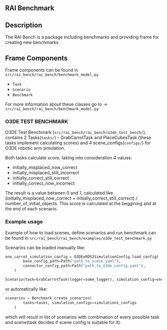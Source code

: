 ## RAI Benchmark

## Description

The RAI Bench is a package including benchmarks and providing frame for creating new benchmarks

## Frame Components

Frame components can be found in `src/rai_bench/rai_bench/benchmark_model.py`

- `Task`
- `Scenario`
- `Benchmark`

For more information about these classes go to -> `src/rai_bench/rai_bench/benchmark_model.py`

### O3DE TEST BENCHMARK

O3DE Test Benchmark (`src/rai_bench/rai_bench/o3de_test_bench/`), contains 2 Tasks(`tasks/`) - GrabCarrotTask and PlaceCubesTask (these tasks implement calculating scores) and 4 scene_configs(`configs/`) for O3DE robotic arm simulation.

Both tasks calculate score, taking into consideration 4 values:

- initially_misplaced_now_correct
- initially_misplaced_still_incorrect
- initially_correct_still_correct
- initially_correct_now_incorrect

The result is a value between 0 and 1, calculated like (initially_misplaced_now_correct + initially_correct_still_correct) / number_of_initial_objects.
This score is calculated at the beggining and at the end of each scenario.

### Example usage

Example of how to load scenes, define scenarios and run benchmark can be found in `src/rai_bench/rai_bench/examples/o3de_test_benchmark.py`

Scenarios can be loaded manually like:

```python
one_carrot_simulation_config = O3DExROS2SimulationConfig.load_config(
        base_config_path=Path("path_to_scene.yaml"),
        connector_config_path=Path("path_to_o3de_config.yaml"),
    )

Scenario(task=GrabCarrotTask(logger=some_logger), simulation_config=one_carrot_simulation_config)
```

or automatically like:

```python
scenarios = Benchmark.create_scenarios(
        tasks=tasks, simulation_configs=simulations_configs
    )
```

which will result in list of scenarios with combination of every possible task and scene(task decides if scene config is suitable for it).

